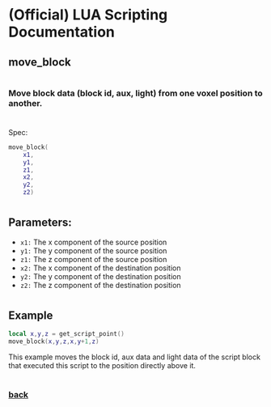 
# (Official) LUA Scripting Documentation

## move_block
#
### Move block data (block id, aux, light) from one voxel position to another.
#
Spec:
```lua
move_block(
	x1,
	y1,
	z1,
	x2,
	y2,
	z2)
```
#
## Parameters:
- `x1:` The x component of the source position
- `y1:` The y component of the source position
- `z1:` The z component of the source position
- `x2:` The x component of the destination position
- `y2:` The y component of the destination position
- `z2:` The z component of the destination position
#
## Example
```lua
local x,y,z = get_script_point()
move_block(x,y,z,x,y+1,z)
```
This example moves the block id, aux data and light data of the script block that executed this script to the position directly above it.
#
### [back](../blocks)
